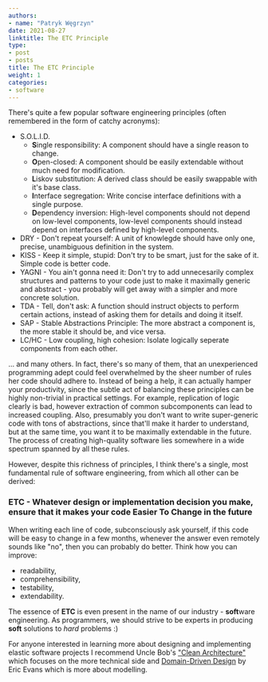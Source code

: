 ```yaml
---
authors:
- name: "Patryk Węgrzyn"
date: 2021-08-27
linktitle: The ETC Principle
type:
- post 
- posts
title: The ETC Principle
weight: 1
categories:
- software
---
```


There's quite a few popular software engineering principles (often remembered in the form of catchy acronyms):
* S.O.L.I.D.
  * **S**ingle responsibility: A component should have a single reason to change. 
  * **O**pen-closed: A component should be easily extendable without much need for modification. 
  * **L**iskov substitution: A derived class should be easily swappable with it's base class. 
  * **I**nterface segregation: Write concise interface definitions with a single purpose. 
  * **D**ependency inversion: High-level components should not depend on low-level components, low-level components should instead depend on interfaces defined by high-level components.
* DRY - Don't repeat yourself: A unit of knowlegde should have only one, precise, unambiguous definition in the system.
* KISS - Keep it simple, stupid: Don't try to be smart, just for the sake of it. Simple code is better code.
* YAGNI - You ain't gonna need it: Don't try to add unnecesarily complex structures and patterns to your code just to make it maximally generic and abstract - you probably will get away with a simpler and more concrete solution.
* TDA - Tell, don't ask: A function should instruct objects to perform certain actions, instead of asking them for details and doing it itself.
* SAP - Stable Abstractions Principle: The more abstract a component is, the more stable it should be, and vice versa.
* LC/HC - Low coupling, high cohesion: Isolate logically seperate components from each other.
  
... and many others. In fact, there's so many of them, that an unexperienced programming adept could feel overwhelmed by the sheer number of rules her code should adhere to. Instead of being a help, it can actually hamper your productivity, since the subtle act of balancing these principles can be highly non-trivial in practical settings. For example, replication of logic clearly is bad, however extraction of common subcomponents can lead to increased coupling. Also, presumably you don't want to write super-generic code with tons of abstractions, since that'll make it harder to understand, but at the same time, you want it to be maximally extendable in the future. The process of creating high-quality software lies somewhere in a wide spectrum spanned by all these rules.

However, despite this richness of principles, I think there's a single, most fundamental rule of software engineering, from which all other can be derived:

### **ETC** - Whatever design or implementation decision you make, ensure that it makes your code **E**asier **T**o **C**hange in the future

When writing each line of code, subconsciously ask yourself, if this code will be easy to change in a few months, whenever the answer even remotely sounds like "no", then you can probably do better. Think how you can improve:
* readability,
* comprehensibility,
* testability,
* extendability.

The essence of **ETC** is even present in the name of our industry - **soft**ware engineering. As programmers, we should strive to be experts in producing **soft** solutions to *hard* problems :)

For anyone interested in learning more about designing and implementing elastic software projects I recommend Uncle Bob's ["Clean Architecture"](https://www.amazon.com/Clean-Architecture-Craftsmans-Software-Structure/dp/0134494164) which focuses on the more technical side and [Domain-Driven Design](https://www.amazon.com/Domain-Driven-Design-Tackling-Complexity-Software/dp/0321125215) by Eric Evans which is more about modelling.